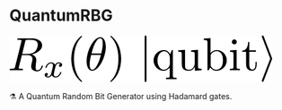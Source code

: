 # QuantumRBG

![rotate-qubit](https://raw.githubusercontent.com/carlcorder/QuantumRBG/master/img/QRBG.png)

⚗️ A Quantum Random Bit Generator using Hadamard gates.
